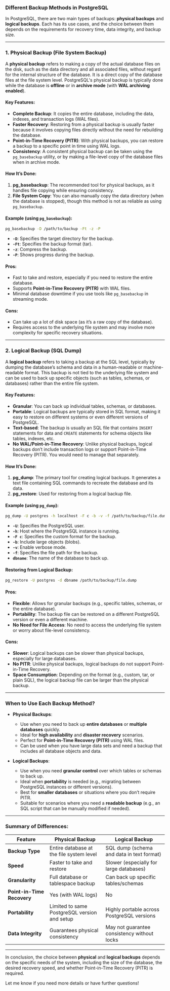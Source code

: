 ### **Different Backup Methods in PostgreSQL**

In PostgreSQL, there are two main types of backups: **physical backups** and **logical backups**. Each has its use cases, and the choice between them depends on the requirements for recovery time, data integrity, and backup size.

---

### **1. Physical Backup (File System Backup)**

A **physical backup** refers to making a copy of the actual database files on the disk, such as the data directory and all associated files, without regard for the internal structure of the database. It is a direct copy of the database files at the file system level. PostgreSQL's physical backup is typically done while the database is **offline** or in **archive mode** (with **WAL archiving enabled**).

#### **Key Features**:
- **Complete Backup**: It copies the entire database, including the data, indexes, and transaction logs (WAL files).
- **Faster Recovery**: Restoring from a physical backup is usually faster because it involves copying files directly without the need for rebuilding the database.
- **Point-in-Time Recovery (PITR)**: With physical backups, you can restore a backup to a specific point in time using WAL logs.
- **Consistency**: A consistent physical backup can be taken using the `pg_basebackup` utility, or by making a file-level copy of the database files when in archive mode.
  
#### **How It’s Done**:
1. **pg_basebackup**: The recommended tool for physical backups, as it handles file copying while ensuring consistency.
2. **File System Copy**: You can also manually copy the data directory (when the database is stopped), though this method is not as reliable as using `pg_basebackup`.
   
#### **Example** (using `pg_basebackup`):

```bash
pg_basebackup -D /path/to/backup -Ft -z -P
```

- **`-D`**: Specifies the target directory for the backup.
- **`-Ft`**: Specifies the backup format (tar).
- **`-z`**: Compress the backup.
- **`-P`**: Shows progress during the backup.

#### **Pros**:
- Fast to take and restore, especially if you need to restore the entire database.
- Supports **Point-in-Time Recovery (PITR)** with WAL files.
- Minimal database downtime if you use tools like `pg_basebackup` in streaming mode.

#### **Cons**:
- Can take up a lot of disk space (as it’s a raw copy of the database).
- Requires access to the underlying file system and may involve more complexity for specific recovery situations.

---

### **2. Logical Backup (SQL Dump)**

A **logical backup** refers to taking a backup at the SQL level, typically by dumping the database’s schema and data in a human-readable or machine-readable format. This backup is not tied to the underlying file system and can be used to back up specific objects (such as tables, schemas, or databases) rather than the entire file system.

#### **Key Features**:
- **Granular**: You can back up individual tables, schemas, or databases.
- **Portable**: Logical backups are typically stored in SQL format, making it easy to restore on different systems or even different versions of PostgreSQL.
- **Text-based**: The backup is usually an SQL file that contains `INSERT` statements for data and `CREATE` statements for schema objects like tables, indexes, etc.
- **No WAL/Point-in-Time Recovery**: Unlike physical backups, logical backups don’t include transaction logs or support Point-in-Time Recovery (PITR). You would need to manage that separately.

#### **How It’s Done**:
1. **pg_dump**: The primary tool for creating logical backups. It generates a text file containing SQL commands to recreate the database and its data.
2. **pg_restore**: Used for restoring from a logical backup file.

#### **Example** (using `pg_dump`):

```bash
pg_dump -U postgres -h localhost -F c -b -v -f /path/to/backup/file.dump dbname
```

- **`-U`**: Specifies the PostgreSQL user.
- **`-h`**: Host where the PostgreSQL instance is running.
- **`-F c`**: Specifies the custom format for the backup.
- **`-b`**: Include large objects (blobs).
- **`-v`**: Enable verbose mode.
- **`-f`**: Specifies the file path for the backup.
- **`dbname`**: The name of the database to back up.

#### **Restoring from Logical Backup**:

```bash
pg_restore -U postgres -d dbname /path/to/backup/file.dump
```

#### **Pros**:
- **Flexible**: Allows for granular backups (e.g., specific tables, schemas, or the entire database).
- **Portability**: The backup file can be restored on a different PostgreSQL version or even a different machine.
- **No Need for File Access**: No need to access the underlying file system or worry about file-level consistency.

#### **Cons**:
- **Slower**: Logical backups can be slower than physical backups, especially for large databases.
- **No PITR**: Unlike physical backups, logical backups do not support Point-in-Time Recovery.
- **Space Consumption**: Depending on the format (e.g., custom, tar, or plain SQL), the logical backup file can be larger than the physical backup.

---

### **When to Use Each Backup Method?**

- **Physical Backups**:
  - Use when you need to back up **entire databases** or **multiple databases** quickly.
  - Ideal for **high availability** and **disaster recovery** scenarios.
  - Perfect for **Point-in-Time Recovery (PITR)** using WAL files.
  - Can be used when you have large data sets and need a backup that includes all database objects and data.

- **Logical Backups**:
  - Use when you need **granular control** over which tables or schemas to back up.
  - Ideal when **portability** is needed (e.g., migrating between PostgreSQL instances or different versions).
  - Best for **smaller databases** or situations where you don’t require PITR.
  - Suitable for scenarios where you need a **readable backup** (e.g., an SQL script that can be manually modified if needed).

---

### **Summary of Differences**:

| Feature                   | **Physical Backup**                                 | **Logical Backup**                           |
|---------------------------|------------------------------------------------------|----------------------------------------------|
| **Backup Type**            | Entire database at the file system level            | SQL dump (schema and data in text format)    |
| **Speed**                  | Faster to take and restore                          | Slower (especially for large databases)      |
| **Granularity**            | Full database or tablespace backup                   | Can back up specific tables/schemas          |
| **Point-in-Time Recovery** | Yes (with WAL logs)                                 | No                                           |
| **Portability**            | Limited to same PostgreSQL version and setup        | Highly portable across PostgreSQL versions   |
| **Data Integrity**         | Guarantees physical consistency                     | May not guarantee consistency without locks |

---

In conclusion, the choice between **physical** and **logical backups** depends on the specific needs of the system, including the size of the database, the desired recovery speed, and whether Point-in-Time Recovery (PITR) is required.

Let me know if you need more details or have further questions!